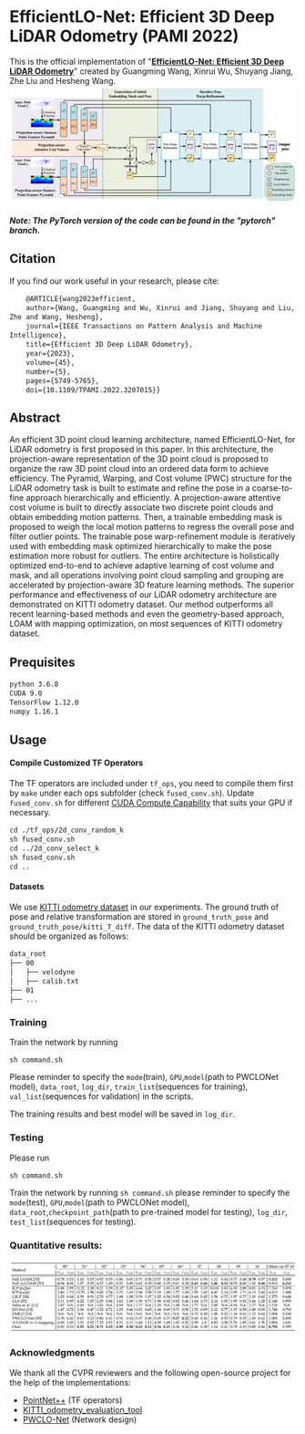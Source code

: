 **EfficientLO-Net: Efficient 3D Deep LiDAR Odometry (PAMI 2022)**
==============================================================================================================================
This is the official implementation of "[**EfficientLO-Net: Efficient 3D Deep LiDAR Odometry**](https://arxiv.org/abs/2111.02135)" created by Guangming Wang, Xinrui Wu, Shuyang Jiang, Zhe Liu and Hesheng Wang. 
![](doc/network.png)

##### Note: The PyTorch version of the code can be found in the "pytorch" branch.

## Citation
If you find our work useful in your research, please cite:

        @ARTICLE{wang2023efficient,
        author={Wang, Guangming and Wu, Xinrui and Jiang, Shuyang and Liu, Zhe and Wang, Hesheng},
        journal={IEEE Transactions on Pattern Analysis and Machine Intelligence},
        title={Efficient 3D Deep LiDAR Odometry},
        year={2023},
        volume={45},
        number={5},
        pages={5749-5765},
        doi={10.1109/TPAMI.2022.3207015}}





## Abstract

An efficient 3D point cloud learning architecture, named EfficientLO-Net, for LiDAR odometry is first proposed in this paper. In this architecture, the projection-aware representation of the 3D point cloud is proposed to organize the raw 3D point cloud into an ordered data form to achieve efficiency. The Pyramid, Warping, and Cost volume (PWC) structure for the LiDAR odometry task is built
to estimate and refine the pose in a coarse-to-fine approach hierarchically and efficiently. A projection-aware attentive cost volume is built to directly associate two discrete point clouds and obtain embedding motion patterns. Then, a trainable embedding mask is proposed to weigh the local motion patterns to regress the overall pose and filter outlier points. The trainable pose warp-refinement module is iteratively used with embedding mask optimized hierarchically to make the pose estimation more robust for outliers. The entire architecture is holistically optimized end-to-end to achieve adaptive learning of cost volume and mask, and all operations involving point cloud sampling and grouping are accelerated by projection-aware 3D feature learning methods. The superior performance and effectiveness of our LiDAR odometry architecture are demonstrated on KITTI odometry dataset. Our method outperforms all recent learning-based methods and even the geometry-based approach, LOAM with mapping optimization, on most sequences of KITTI odometry dataset. 


## Prequisites
    python 3.6.8
    CUDA 9.0
    TensorFlow 1.12.0  
    numpy 1.16.1  


## Usage

#### Compile Customized TF Operators
The TF operators are included under `tf_ops`, you need to compile them first by `make` under each ops subfolder (check `fused_conv.sh`). Update `fused_conv.sh` for different <a href="https://en.wikipedia.org/wiki/CUDA#GPUs_supported">CUDA Compute Capability</a> that suits your GPU if necessary.

    cd ./tf_ops/2d_conv_random_k
    sh fused_conv.sh
    cd ../2d_conv_select_k
    sh fused_conv.sh
    cd ..

    

#### Datasets

We use [KITTI odometry dataset](http://www.cvlibs.net/datasets/kitti/eval_odometry.php) in our experiments. The ground truth of pose and relative transformation are stored in `ground_truth_pose` and `ground_truth_pose/kitti_T_diff`. 
The data of the KITTI odometry dataset should be organized as follows:

```
data_root
├── 00
│   ├── velodyne
│   ├── calib.txt
├── 01
├── ...
```

### Training
Train the network by running 
    
    sh command.sh  

Please reminder to specify the `mode`(train), `GPU`,`model`(path to PWCLONet model), `data_root`, `log_dir`, `train_list`(sequences for training), `val_list`(sequences for validation) in the scripts.


The training results and best model will be saved in `log_dir`.

### Testing

Please run 

    sh command.sh 
    

Train the network by running `sh command.sh` please reminder to specify the `mode`(test), `GPU`,`model`(path to PWCLONet model), `data_root`,`checkpoint_path`(path to pre-trained model for testing), `log_dir`, `test_list`(sequences for testing).


### Quantitative results:

![](doc/result.png)


### Acknowledgments

We thank all the CVPR reviewers and the following open-source project for the help of the implementations:
- [PointNet++](https://github.com/charlesq34/pointnet2) (TF operators)
- [KITTI_odometry_evaluation_tool](https://github.com/LeoQLi/KITTI_odometry_evaluation_tool) 
- [PWCLO-Net](https://github.com/IRMVLab/PWCLONet) (Network design)
